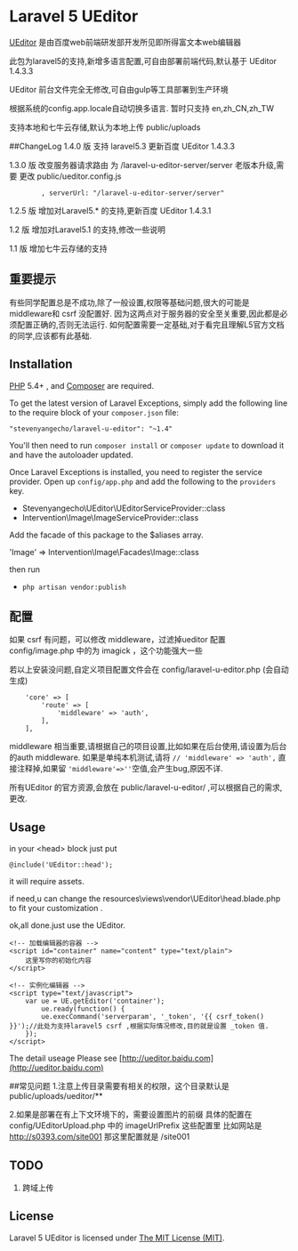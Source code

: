 Laravel 5  UEditor
=============

[UEditor](http://ueditor.baidu.com) 是由百度web前端研发部开发所见即所得富文本web编辑器

此包为laravel5的支持,新增多语言配置,可自由部署前端代码,默认基于 UEditor 1.4.3.3

UEditor 前台文件完全无修改,可自由gulp等工具部署到生产环境
 
根据系统的config.app.locale自动切换多语言. 暂时只支持 en,zh_CN,zh_TW

支持本地和七牛云存储,默认为本地上传 public/uploads

##ChangeLog
 1.4.0 版  支持 laravel5.3 更新百度 UEditor 1.4.3.3

 1.3.0 版  改变服务器请求路由 为 /laravel-u-editor-server/server 
           老版本升级,需要 更改 public/ueditor.config.js 
          
            , serverUrl: "/laravel-u-editor-server/server"

 1.2.5 版 增加对Laravel5.* 的支持,更新百度 UEditor 1.4.3.1
 
 1.2 版 增加对Laravel5.1 的支持,修改一些说明
 
 1.1 版 增加七牛云存储的支持

## 重要提示
有些同学配置总是不成功,除了一般设置,权限等基础问题,很大的可能是 middleware和 csrf 没配置好.
因为这两点对于服务器的安全至关重要,因此都是必须配置正确的,否则无法运行.
如何配置需要一定基础,对于看完且理解L5官方文档的同学,应该都有此基础.




## Installation

[PHP](https://php.net) 5.4+ , and [Composer](https://getcomposer.org) are required.

To get the latest version of Laravel Exceptions, simply add the following line to the require block of your `composer.json` file:

```
"stevenyangecho/laravel-u-editor": "~1.4"
```

You'll then need to run `composer install` or `composer update` to download it and have the autoloader updated.

Once Laravel Exceptions is installed, you need to register the service provider. Open up `config/app.php` and add the following to the `providers` key.

* Stevenyangecho\UEditor\UEditorServiceProvider::class
* Intervention\Image\ImageServiceProvider::class

Add the facade of this package to the $aliases array.

'Image' => Intervention\Image\Facades\Image::class


then run 

* `php artisan vendor:publish`



## 配置
 如果 csrf 有问题，可以修改 middleware，过滤掉ueditor
 配置 config/image.php 中的为 imagick ，这个功能强大一些

 若以上安装没问题,自定义项目配置文件会在 config/laravel-u-editor.php  (会自动生成)

        'core' => [
            'route' => [
                'middleware' => 'auth',
            ],
        ],
  middleware 相当重要,请根据自己的项目设置,比如如果在后台使用,请设置为后台的auth middleware.
  如果是单纯本机测试,请将 
  `// 'middleware' => 'auth',` 直接注释掉,如果留 `'middleware'=>''`空值,会产生bug,原因不详.
 
 所有UEditor 的官方资源,会放在 public/laravel-u-editor/ ,可以根据自己的需求,更改.


## Usage

in  your \<head>  block just put 

    @include('UEditor::head');
    
   it will require  assets.
   
   if need,u can change the resources\views\vendor\UEditor\head.blade.php
    to fit your customization .
    
   ok,all done.just use the UEditor.
   
   

    <!-- 加载编辑器的容器 -->
    <script id="container" name="content" type="text/plain">
        这里写你的初始化内容
    </script>

    <!-- 实例化编辑器 -->
    <script type="text/javascript">
        var ue = UE.getEditor('container');
            ue.ready(function() {
            ue.execCommand('serverparam', '_token', '{{ csrf_token() }}');//此处为支持laravel5 csrf ,根据实际情况修改,目的就是设置 _token 值.    
        });
    </script>






The detail useage Please see [http://ueditor.baidu.com](http://ueditor.baidu.com) 

##常见问题
1.注意上传目录需要有相关的权限，这个目录默认是 public/uploads/ueditor/**

2.如果是部署在有上下文环境下的，需要设置图片的前缀
具体的配置在 config/UEditorUpload.php 中的 
imageUrlPrefix 这些配置里 
比如网站是 http://s0393.com/site001
那这里配置就是 /site001


## TODO

1. 跨域上传

 
## License

Laravel 5  UEditor is licensed under [The MIT License (MIT)](LICENSE).
